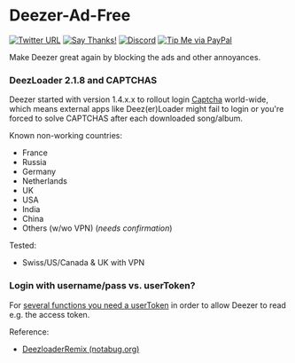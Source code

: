 # Deezer-Ad-Free

[![Twitter URL](https://img.shields.io/twitter/url/https/twitter.com/fold_left.svg?style=social&label=Follow%20%40CHEF-KOCH)](https://twitter.com/CKsTechNews)
[![Say Thanks!](https://img.shields.io/badge/Say%20Thanks-!-1EAEDB.svg)](https://saythanks.io/to/CHEF-KOCH)
[![Discord](https://img.shields.io/discord/418256415874875402.svg?colorA=7289da&colorB=99aab5&label=Discord&logo=discord&maxAge=60)](https://discord.me/CHEF-KOCH)
[![Tip Me via PayPal](https://img.shields.io/badge/PayPal-tip%20me-green.svg?logo=paypal)](https://www.paypal.me/nvinside)

Make Deezer great again by blocking the ads and other annoyances. 


### DeezLoader 2.1.8 and CAPTCHAS

Deezer started with version 1.4.x.x to rollout login [Captcha](https://en.wikipedia.org/wiki/CAPTCHA) world-wide, which means external apps like Deez(er)Loader might fail to login or you're forced to solve CAPTCHAS after each downloaded song/album.

Known non-working countries:
* France
* Russia
* Germany
* Netherlands
* UK
* USA 
* India 
* China
* Others (w/wo VPN) (_needs confirmation_)

Tested:
* Swiss/US/Canada & UK with VPN


### Login with username/pass vs. userToken?

For [several functions you need a userToken](http://developers.deezer.com/inapp/config/permissions) in order to allow Deezer to read e.g. the access token. 


Reference:
* [DeezloaderRemix (notabug.org)](https://notabug.org/RemixDevs/DeezloaderRemix)